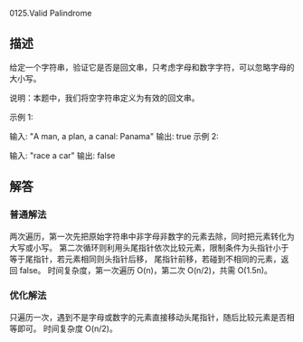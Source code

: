 0125.Valid Palindrome

##  描述
给定一个字符串，验证它是否是回文串，只考虑字母和数字字符，可以忽略字母的大小写。

说明：本题中，我们将空字符串定义为有效的回文串。

示例 1:

输入: "A man, a plan, a canal: Panama"
输出: true
示例 2:

输入: "race a car"
输出: false

## 解答
### 普通解法
两次遍历，第一次先把原始字符串中非字母非数字的元素去除，同时把元素转化为大写或小写。
第二次循环则利用头尾指针依次比较元素，限制条件为头指针小于等于尾指针，若元素相同则头指针后移，
尾指针前移，若碰到不相同的元素，返回 false。
时间复杂度，第一次遍历 O(n)，第二次 O(n/2)，共需 O(1.5n)。

### 优化解法
只遍历一次，遇到不是字母或数字的元素直接移动头尾指针，随后比较元素是否相等即可。
时间复杂度 O(n/2)。
